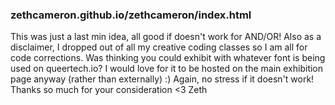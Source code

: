 ### zethcameron.github.io/zethcameron/index.html

This was just a last min idea, all good if doesn't work for AND/OR! Also as a disclaimer, I dropped out of all my creative coding classes so I am all for code corrections. Was thinking you could exhibit with whatever font is being used on queertech.io? I would love for it to be hosted on the main exhibition page anyway (rather than externally) :) Again, no stress if it doesn't work! Thanks so much for your consideration <3 Zeth
